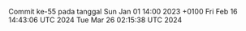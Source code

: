 Commit ke-55 pada tanggal Sun Jan 01 14:00 2023 +0100
Fri Feb 16 14:43:06 UTC 2024
Tue Mar 26 02:15:38 UTC 2024
